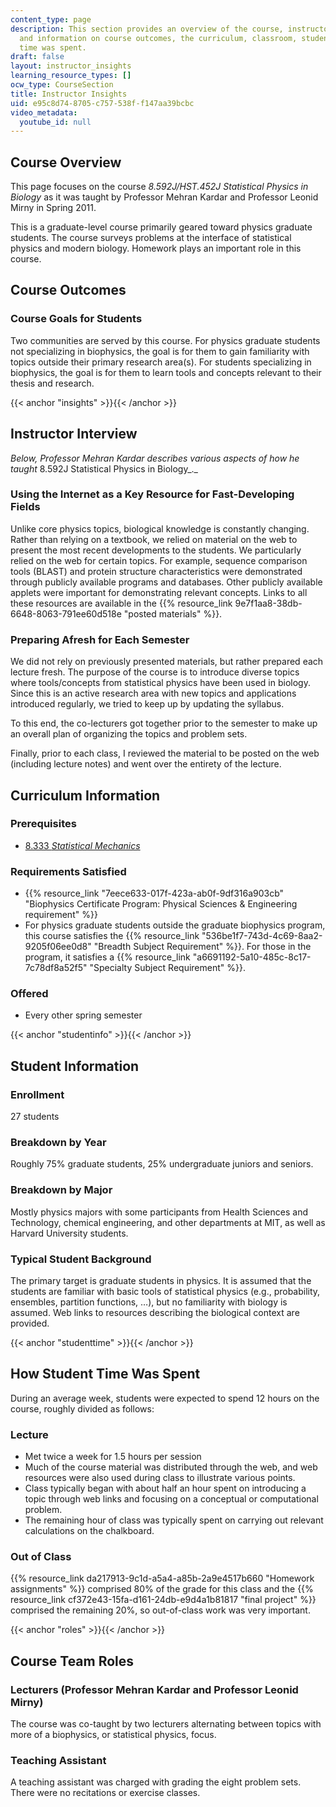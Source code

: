 ```yaml
---
content_type: page
description: This section provides an overview of the course, instructor insights,
  and information on course outcomes, the curriculum, classroom, students, and how
  time was spent.
draft: false
layout: instructor_insights
learning_resource_types: []
ocw_type: CourseSection
title: Instructor Insights
uid: e95c8d74-8705-c757-538f-f147aa39bcbc
video_metadata:
  youtube_id: null
---
```

## Course Overview

This page focuses on the course _8.592J/HST.452J_ _Statistical Physics in Biology_ as it was taught by Professor Mehran Kardar and Professor Leonid Mirny in Spring 2011.

This is a graduate-level course primarily geared toward physics graduate students. The course surveys problems at the interface of statistical physics and modern biology. Homework plays an important role in this course.

## Course Outcomes

### Course Goals for Students

Two communities are served by this course. For physics graduate students not specializing in biophysics, the goal is for them to gain familiarity with topics outside their primary research area(s). For students specializing in biophysics, the goal is for them to learn tools and concepts relevant to their thesis and research.

{{< anchor "insights" >}}{{< /anchor >}}

## Instructor Interview

_Below, Professor Mehran Kardar describes various aspects of how he taught_ 8.592J Statistical Physics in Biology_._

### Using the Internet as a Key Resource for Fast-Developing Fields

Unlike core physics topics, biological knowledge is constantly changing. Rather than relying on a textbook, we relied on material on the web to present the most recent developments to the students. We particularly relied on the web for certain topics. For example, sequence comparison tools (BLAST) and protein structure characteristics were demonstrated through publicly available programs and databases. Other publicly available applets were important for demonstrating relevant concepts. Links to all these resources are available in the {{% resource_link 9e7f1aa8-38db-6648-8063-791ee60d518e "posted materials" %}}.

### Preparing Afresh for Each Semester

We did not rely on previously presented materials, but rather prepared each lecture fresh. The purpose of the course is to introduce diverse topics where tools/concepts from statistical physics have been used in biology. Since this is an active research area with new topics and applications introduced regularly, we tried to keep up by updating the syllabus.

To this end, the co-lecturers got together prior to the semester to make up an overall plan of organizing the topics and problem sets.

Finally, prior to each class, I reviewed the material to be posted on the web (including lecture notes) and went over the entirety of the lecture.

## Curriculum Information

### Prerequisites

- [8.333 _Statistical Mechanics_](/courses/8-333-statistical-mechanics-i-statistical-mechanics-of-particles-fall-2013)

### Requirements Satisfied

- {{% resource_link "7eece633-017f-423a-ab0f-9df316a903cb" "Biophysics Certificate Program: Physical Sciences & Engineering requirement" %}}
- For physics graduate students outside the graduate biophysics program, this course satisfies the {{% resource_link "536be1f7-743d-4c69-8aa2-9205f06ee0d8" "Breadth Subject Requirement" %}}. For those in the program, it satisfies a {{% resource_link "a6691192-5a10-485c-8c17-7c78df8a52f5" "Specialty Subject Requirement" %}}.

### Offered

- Every other spring semester

{{< anchor "studentinfo" >}}{{< /anchor >}}

## Student Information

### Enrollment

27 students

### Breakdown by Year

Roughly 75% graduate students, 25% undergraduate juniors and seniors.

### Breakdown by Major

Mostly physics majors with some participants from Health Sciences and Technology, chemical engineering, and other departments at MIT, as well as Harvard University students.

### Typical Student Background

The primary target is graduate students in physics. It is assumed that the students are familiar with basic tools of statistical physics (e.g., probability, ensembles, partition functions, …), but no familiarity with biology is assumed. Web links to resources describing the biological context are provided.

{{< anchor "studenttime" >}}{{< /anchor >}}

## How Student Time Was Spent

During an average week, students were expected to spend 12 hours on the course, roughly divided as follows:

### Lecture

- Met twice a week for 1.5 hours per session
- Much of the course material was distributed through the web, and web resources were also used during class to illustrate various points.
- Class typically began with about half an hour spent on introducing a topic through web links and focusing on a conceptual or computational problem.
- The remaining hour of class was typically spent on carrying out relevant calculations on the chalkboard.

### Out of Class

{{% resource_link da217913-9c1d-a5a4-a85b-2a9e4517b660 "Homework assignments" %}} comprised 80% of the grade for this class and the {{% resource_link cf372e43-15fa-d161-24db-e9d4a1b81817 "final project" %}} comprised the remaining 20%, so out-of-class work was very important.

{{< anchor "roles" >}}{{< /anchor >}}

## Course Team Roles

### Lecturers (Professor Mehran Kardar and Professor Leonid Mirny)

The course was co-taught by two lecturers alternating between topics with more of a biophysics, or statistical physics, focus.

### Teaching Assistant

A teaching assistant was charged with grading the eight problem sets. There were no recitations or exercise classes.